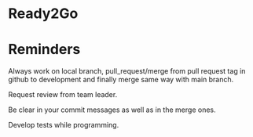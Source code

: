 # Ready2Go

# Reminders
Always work on local branch, pull_request/merge from pull request tag in github to development 
and finally merge same way with main branch.

Request review from team leader. 

Be clear in your commit messages as well as in the merge ones.

Develop tests while programming.
